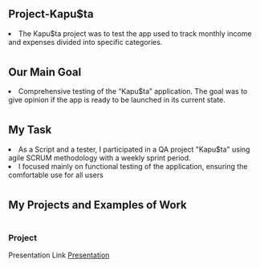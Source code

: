 # <h2>Project-Kapu$ta</h2>

<li>The Kapu$ta project was to test the app used to track monthly income and expenses divided into specific categories. 

# <h2>Our Main Goal</h2>

<li>Comprehensive testing of
the “Kapu$ta” application. The goal was to give opinion if the app is ready to be launched in its current state. 

# <h2>My Task</h2>

<li>As a Script and a tester, I participated in a QA project
"Kapu$ta" using agile SCRUM methodology with a weekly
sprint period. 
<li>I focused mainly on functional testing of the application,
ensuring the comfortable use for all users

# <h2>My Projects and Examples of Work</h2>

<h3></br>Project</h3>

Presentation Link
[Presentation](https://docs.google.com/presentation/d/1rtCl5763RXg1zfW-k4Cnb_2lup7242aD/edit?usp=sharing&ouid=102642905155056726664&rtpof=true&sd=true)















